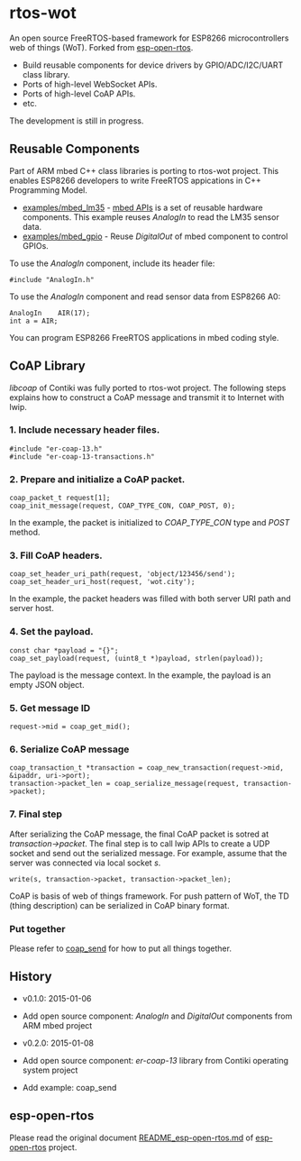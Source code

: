 # rtos-wot

An open source FreeRTOS-based framework for ESP8266 microcontrollers web of things (WoT). Forked from [esp-open-rtos](https://github.com/SuperHouse/esp-open-rtos).

* Build reusable components for device drivers by GPIO/ADC/I2C/UART class library. 
* Ports of high-level WebSocket APIs.
* Ports of high-level CoAP APIs.
* etc.

The development is still in progress. 

## Reusable Components

Part of ARM mbed C++ class libraries is porting to rtos-wot project. This enables ESP8266 developers to write FreeRTOS appications in C++ Programming Model.

* [examples/mbed_lm35](https://github.com/wot-sdk/rtos-wot/tree/master/examples/mbed_lm35) - [mbed APIs](https://github.com/mbedmicro/mbed/tree/master/libraries/mbed/api) is a set of reusable hardware components. This example reuses *AnalogIn* to read the LM35 sensor data.
* [examples/mbed_gpio](https://github.com/wot-sdk/rtos-wot/tree/master/examples/mbed_gpio) - Reuse *DigitalOut* of mbed component to control GPIOs.

To use the *AnalogIn* component, include its header file:

```
#include "AnalogIn.h"
```

To use the *AnalogIn* component and read sensor data from ESP8266 A0:

```
AnalogIn    AIR(17);
int a = AIR;
```

You can program ESP8266 FreeRTOS applications in mbed coding style.

## CoAP Library

*libcoap* of Contiki was fully ported to rtos-wot project. The following steps explains how to construct a CoAP message and transmit it to Internet with lwip.

### 1. Include necessary header files.

```
#include "er-coap-13.h"
#include "er-coap-13-transactions.h"
```

### 2. Prepare and initialize a CoAP packet.

```
coap_packet_t request[1];
coap_init_message(request, COAP_TYPE_CON, COAP_POST, 0);
```

In the example, the packet is initialized to *COAP_TYPE_CON* type and *POST* method.

### 3. Fill CoAP headers.

```
coap_set_header_uri_path(request, 'object/123456/send');
coap_set_header_uri_host(request, 'wot.city');
```

In the example, the packet headers was filled with both server URI path and server host.

### 4. Set the payload.

```
const char *payload = "{}";
coap_set_payload(request, (uint8_t *)payload, strlen(payload));
```

The payload is the message context. In the example, the payload is an empty JSON object.

### 5. Get message ID

```
request->mid = coap_get_mid();
```

### 6. Serialize CoAP message

```
coap_transaction_t *transaction = coap_new_transaction(request->mid, &ipaddr, uri->port);
transaction->packet_len = coap_serialize_message(request, transaction->packet);
```

### 7. Final step

After serializing the CoAP message, the final CoAP packet is sotred at *transaction->packet*. The final step is to call lwip APIs to create a UDP socket and send out the serialized message. For example, assume that the server was connected via local socket _s_.

```
write(s, transaction->packet, transaction->packet_len);
```

CoAP is basis of web of things framework. For push pattern of WoT, the TD (thing description) can be serialized in CoAP binary format.

### Put together

Please refer to [coap_send](https://github.com/wot-sdk/rtos-wot/tree/master/examples/coap_send) for how to put all things together.

## History

* v0.1.0: 2015-01-06
 * Add open source component: *AnalogIn* and *DigitalOut* components from ARM mbed project

* v0.2.0: 2015-01-08
 * Add open source component: *er-coap-13* library from Contiki operating system project
 * Add example: coap_send
 
## esp-open-rtos

Please read the original document [README_esp-open-rtos.md](README_esp-open-rtos.md) of [esp-open-rtos](https://github.com/SuperHouse/esp-open-rtos) project.
